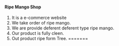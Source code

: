 
#### Ripe Mango Shop
1. It is a e-commerce website
2. We  take order of ripe mango.
3. We are provide deferent deferent type ripe mango.
4. Our product is fully cleen.
5. Out product ripe form Tree.
=======

